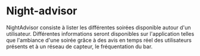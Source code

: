 # Night-advisor
NightAdvisor consiste à lister les différentes soirées disponible autour d'un utilisateur. Différentes informations seront disponibles sur l'application telles que l'ambiance d'une soirée grâce à des avis en temps réel des utilisateurs présents et à un réseau de capteur, le fréquentation du bar. 
